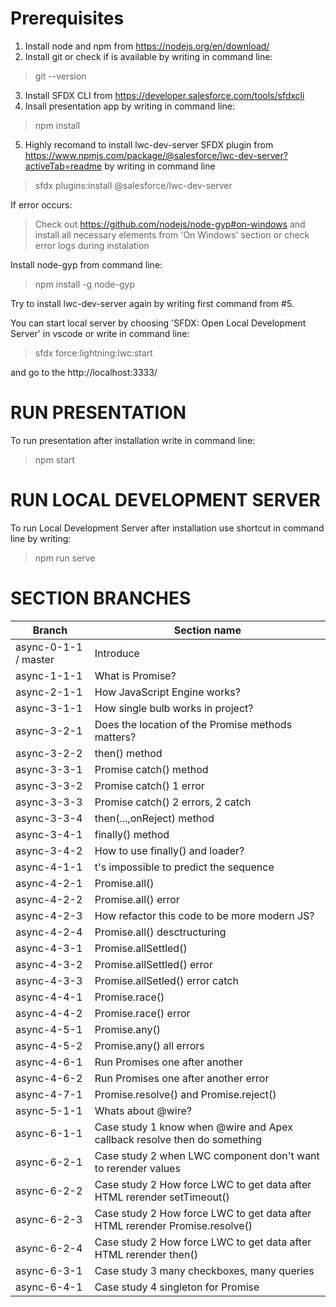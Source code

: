 # Prerequisites

1. Install node and npm from https://nodejs.org/en/download/
2. Install git or check if is available by writing in command line:
> git --version

3. Install SFDX CLI from https://developer.salesforce.com/tools/sfdxcli
4. Insall presentation app by writing in command line:
> npm install

5. Highly recomand to install lwc-dev-server SFDX plugin from https://www.npmjs.com/package/@salesforce/lwc-dev-server?activeTab=readme by writing in command line
> sfdx plugins:install @salesforce/lwc-dev-server

If error occurs:

> Check out https://github.com/nodejs/node-gyp#on-windows and install all necessary elements from 'On Windows' section or check error logs during instalation

Install node-gyp from command line:
> npm install -g node-gyp

Try to install lwc-dev-server again by writing first command from #5.

You can start local server by choosing 'SFDX: Open Local Development Server' in vscode or write in command line:
>sfdx force:lightning:lwc:start

and go to the http://localhost:3333/

# RUN PRESENTATION

To run presentation after installation write in command line:
>npm start

# RUN LOCAL DEVELOPMENT SERVER
To run Local Development Server after installation use shortcut in command line by writing:
>npm run serve
# SECTION BRANCHES

| Branch             | Section name                                                               |
|--------------------|----------------------------------------------------------------------------|
|async-0-1-1 / master|Introduce                                                                   |
|async-1-1-1         |What is Promise?                                                            |
|async-2-1-1         |How JavaScript Engine works?                                                |
|async-3-1-1         |How single bulb works in project?                                           |
|async-3-2-1         |Does the location of the Promise methods matters?                           |
|async-3-2-2         |then() method                                                               |
|async-3-3-1         |Promise catch() method                                                      |
|async-3-3-2         |Promise catch() 1 error                                                     |
|async-3-3-3         |Promise catch() 2 errors, 2 catch                                           |
|async-3-3-4         |then(...,onReject) method                                                   |
|async-3-4-1         |finally() method                                                            |
|async-3-4-2         |How to use finally() and loader?                                            |
|async-4-1-1         |t's impossible to predict the sequence                                      |
|async-4-2-1         |Promise.all()                                                               |
|async-4-2-2         |Promise.all() error                                                         |
|async-4-2-3         |How refactor this code to be more modern JS?                                |
|async-4-2-4         |Promise.all() desctructuring                                                |
|async-4-3-1         |Promise.allSettled()                                                        |
|async-4-3-2         |Promise.allSettled() error                                                  |
|async-4-3-3         |Promise.allSetled() error catch                                             |
|async-4-4-1         |Promise.race()                                                              |
|async-4-4-2         |Promise.race() error                                                        |
|async-4-5-1         |Promise.any()                                                               |
|async-4-5-2         |Promise.any() all errors                                                    |
|async-4-6-1         |Run Promises one after another                                              |
|async-4-6-2         |Run Promises one after another error                                        |
|async-4-7-1         |Promise.resolve() and Promise.reject()                                      |
|async-5-1-1         |Whats about @wire?                                                          |
|async-6-1-1         |Case study 1 know when @wire and Apex callback resolve then do something    |
|async-6-2-1         |Case study 2 when LWC component don't want to rerender values               |
|async-6-2-2         |Case study 2 How force LWC to get data after HTML rerender setTimeout()     |
|async-6-2-3         |Case study 2 How force LWC to get data after HTML rerender Promise.resolve()|
|async-6-2-4         |Case study 2 How force LWC to get data after HTML rerender then()           |
|async-6-3-1         |Case study 3 many checkboxes, many queries                                  |
|async-6-4-1         |Case study 4 singleton for Promise                                          |